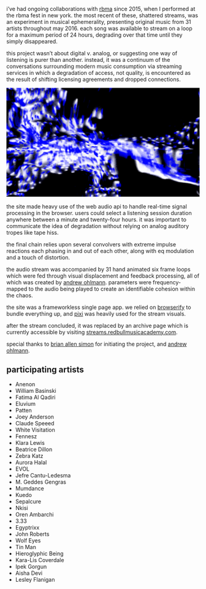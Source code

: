 i’ve had ongoing collaborations with [rbma](http://redbullmusicacademy.com) since 2015, when I performed at the rbma fest in new york. the most recent of these, shattered streams, was an experiment in musical ephemerality, presenting original music from 31 artists throughout may 2016. each song was available to stream on a loop for a maximum period of 24 hours, degrading over that time until they simply disappeared.

this project wasn’t about digital v. analog, or suggesting one way of listening is purer than another. instead, it was a continuum of the conversations surrounding modern music consumption via streaming services in which a degradation of access, not quality, is encountered as the result of shifting licensing agreements and dropped connections.

![62.5 --video shattered.mp4](thumbnail.jpg)

the site made heavy use of the web audio api to handle real-time signal processing in the browser. users could select a listening session duration anywhere between a minute and twenty-four hours. it was important to communicate the idea of degradation without relying on analog auditory tropes like tape hiss.

the final chain relies upon several convolvers with extreme impulse reactions each phasing in and out of each other, along with eq modulation and a touch of distortion.

the audio stream was accompanied by 31 hand animated six frame loops which were fed through visual displacement and feedback processing, all of which was created by [andrew ohlmann](http://andrewohlmann.com). parameters were frequency-mapped to the audio being played to create an identifiable cohesion within the chaos.

the site was a frameworkless single page app. we relied on [browserify](http://browserify.org) to bundle everything up, and [pixi](http://www.pixijs.com) was heavily used for the stream visuals.

after the stream concluded, it was replaced by an archive page which is currently accessible by visiting [streams.redbullmusicacademy.com](http://streams.redbullmusicacademy.com).

special thanks to [brian allen simon](http://brianallensimon.com) for initiating the project, and [andrew ohlmann](http://andrewohlmann.com).

## participating artists

<ul class="tc2 columns ttl">
  <li>Anenon</li>
  <li>William Basinski</li>
  <li>Fatima Al Qadiri</li>
  <li>Eluvium</li>
  <li>Patten</li>
  <li>Joey Anderson</li>
  <li>Claude Speeed</li>
  <li>White Visitation</li>
  <li>Fennesz</li>
  <li>Klara Lewis</li>
  <li>Beatrice Dillon</li>
  <li>Zebra Katz</li>
  <li>Aurora Halal</li>
  <li>EVOL</li>
  <li>Jefre Cantu-Ledesma</li>
  <li>M. Geddes Gengras</li>
  <li>Mumdance</li>
  <li>Kuedo</li>
  <li>Sepalcure</li>
  <li>Nkisi</li>
  <li>Oren Ambarchi</li>
  <li>3.33</li>
  <li>Egyptrixx</li>
  <li>John Roberts</li>
  <li>Wolf Eyes</li>
  <li>Tin Man</li>
  <li>Hieroglyphic Being</li>
  <li>Kara-Lis Coverdale</li>
  <li>Ipek Gorgun</li>
  <li>Aisha Devi</li>
  <li>Lesley Flanigan</li>
</ul>